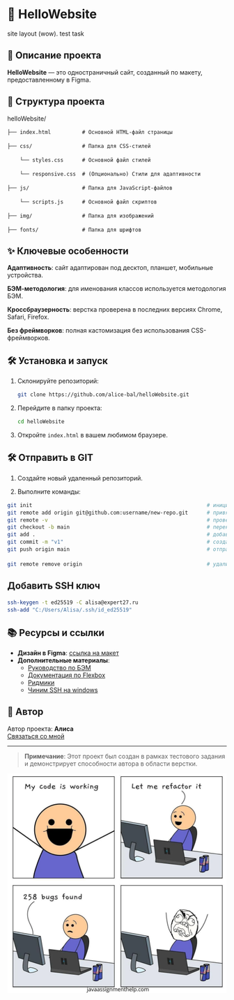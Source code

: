 # 🌟 HelloWebsite
site layout (wow). test task
## 🚀 Описание проекта

**HelloWebsite** — это одностраничный сайт, созданный по макету, предоставленному в Figma.

## 📁 Структура проекта

helloWebsite/

    ├── index.html          # Основной HTML-файл страницы

    ├── css/                # Папка для CSS-стилей

        └── styles.css      # Основной файл стилей

        └── responsive.css  # (Опционально) Стили для адаптивности

    ├── js/                 # Папка для JavaScript-файлов

        └── scripts.js      # Основной файл скриптов

    ├── img/                # Папка для изображений

    ├── fonts/              # Папка для шрифтов

## ✨ Ключевые особенности

**Адаптивность**: cайт адаптирован под десктоп, планшет, мобильные устройства.

**БЭМ-методология**: для именования классов используется методология БЭМ.

**Кроссбраузерность**: верстка проверена в последних версиях Chrome, Safari, Firefox.

**Без фреймворков**: полная кастомизация без использования CSS-фреймворков.

## 🛠️ Установка и запуск

1. Склонируйте репозиторий:
    ```bash
    git clone https://github.com/alice-bal/helloWebsite.git
    ```
2. Перейдите в папку проекта:
    ```bash
    cd helloWebsite
    ```
3. Откройте `index.html` в вашем любимом браузере.

## 🛠️ Отправить в GIT

1. Создайте новый удаленный репозиторий.

2. Выполните команды:
```bash
git init                                                        # инициализация локальной репы
git remote add origin git@github.com:username/new-repo.git      # привязать удаленную репу
git remote -v                                                   # проверить
git checkout -b main                                            # переключиться на новую ветку
git add .                                                       # добавить новые файлы в коммит
git commit -m "v1"                                              # создать коммит
git push origin main                                            # отправить в репу

git remote remove origin                                        # удалить удаленную репу
```

## Добавить SSH ключ
```bash
ssh-keygen -t ed25519 -C alisa@expert27.ru
ssh-add "C:/Users/Alisa/.ssh/id_ed25519"
```

## 📚 Ресурсы и ссылки

- **Дизайн в Figma**: [ссылка на макет](https://www.figma.com/design/agTi5OXOSYctGPPADHa6Sv/%D0%A2%D0%B5%D1%81%D1%82%D0%BE%D0%B2%D0%BE%D0%B5-%D0%B7%D0%B0%D0%B4%D0%B0%D0%BD%D0%B8%D0%B5?node-id=2837-23771&t=t0Ikh8xt7UPvsRjF-0)
- **Дополнительные материалы**:
  - [Руководство по БЭМ](https://ru.bem.info/methodology/)
  - [Документация по Flexbox](https://css-tricks.com/snippets/css/a-guide-to-flexbox/)
  - [Ридмики](https://github.com/GnuriaN/format-README)
  - [Чиним SSH на windows](https://gist.github.com/bsara/5c4d90db3016814a3d2fe38d314f9c23)

## 🏅 Автор

Автор проекта: **Алиса**  
[Связаться со мной](alisa@expert27.ru)

---

> **Примечание**: Этот проект был создан в рамках тестового задания и демонстрирует способности автора в области верстки.

![alt text](img/mem.webp)